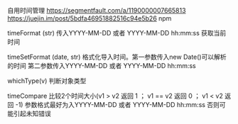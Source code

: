 自用时间管理
https://segmentfault.com/a/1190000007665813
https://juejin.im/post/5bdfa46951882516c94e5b26
npm 

timeFormat (str)
传入YYYY-MM-DD 或者 YYYY-MM-DD hh:mm:ss 获取当前时间

timeSetFormat (date, str)
格式化导入时间。第一参数传入new Date()可以解析的时间 第二参数传入YYYY-MM-DD 或者 YYYY-MM-DD hh:mm:ss

whichType(v)
判断对象类型

timeCompare
比较2个时间大小(v1 > v2 返回 1 ； v1 == v2 返回 0 ； v1 < v2 返回 -1)
参数格式最好为入YYYY-MM-DD 或者 YYYY-MM-DD hh:mm:ss 否则可能引起未知错误